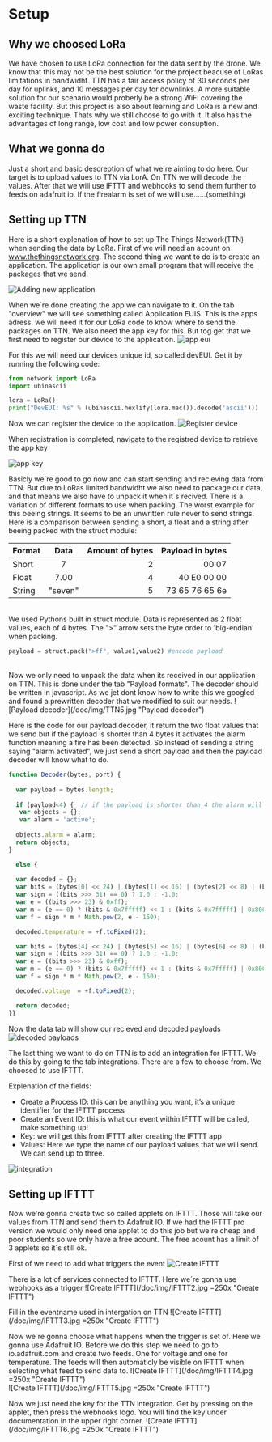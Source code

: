 # Setup
## Why we choosed LoRa
We have chosen to use LoRa connection for the data sent by the drone. We know that this may not be the best solution for the project beacuse of LoRas limitations in bandwidht. TTN has a fair access policy of 30 seconds per day for uplinks, and 10 messages per day for downlinks. A more suitable solution for our scenario would proberly be a strong WiFi covering the 
waste facility. But this project is also about learning and LoRa is a new and exciting technique. Thats why we still choose to go with it. It also has the advantages of long range, low cost and low power consuption.

## What we gonna do
Just a short and basic descreption of what we're aiming to do here.
Our target is to upload values to TTN via LorA. On TTN we will decode the values. After that we will use IFTTT and webhooks to send them further to feeds on adafruit io. If the firealarm is set of we will use......(something)


## Setting up TTN
Here is a short explenation of how to set up The Things Network(TTN) when sending the data by LoRa.
First of we will need an acount on www.thethingsnetwork.org.
The second thing we want to do is to create an application. The application is our own small program that will receive the packages that we send.

![Adding new application](/doc/img/TTN1.jpg "Adding new application")
</BR>

When we´re done creating the app we can navigate to it. On the tab "overview" we will see something called Application EUIS. This is the apps adress. we will need it for our LoRa code to know where to send the packages on TTN. We also need the app key for this. But tog get that we first need to register our device to the application.
![app eui](/doc/img/TTN2.jpg "app eui")
</BR>

For this we will need our devices unique id, so called devEUI. Get it by running the following code:
```python
from network import LoRa
import ubinascii

lora = LoRa()
print("DevEUI: %s" % (ubinascii.hexlify(lora.mac()).decode('ascii')))
```

Now we can register the device to the application.
![Register device](/doc/img/TTN3.jpg "Register device")
</BR>

When registration is completed, navigate to the registred device to retrieve the app key


![app key](/doc/img/TTN4.jpg "app key")
</BR>


Basicly we´re good to go now and can start sending and recieving data from TTN. But due to LoRas limited bandwidht we also need to package our data, and that means we also have to unpack it when it´s recived. There is a variation of different formats to use when packing. The worst example for this beeing strings. It seems to be an unwritten rule never to send strings. Here is a comparison between sending a short, a float and a string after beeing packed with the struct module:

| Format      | Data |Amount of bytes|  Payload in bytes  |
|:------------- |:---------------:| -------------:|----------:|
| Short |7           |2| 00 07         |
|Float|7.00|4|       40 E0 00 00|
|String|"seven"|5| 73 65 76 65 6e |

</BR>
We used Pythons built in struct module.
Data is represented as 2 float values, each of 4 bytes. The ">" arrow sets the byte order to 'big-endian' when packing.

```python
payload = struct.pack(">ff", value1,value2) #encode payload
```
</BR>
Now we only need to unpack the data when its received in our application on TTN.
This is done under the tab "Payload formats". The decoder should be written in javascript. As we jet dont know how to write this we googled and found a prewritten decoder that we modified to suit our needs.
![Payload decoder](/doc/img/TTN5.jpg "Payload decoder")
</BR>

Here is the code for our payload decoder, it return the two float values that we send but if the payload is shorter than 4 bytes it activates the alarm function meaning a fire has been detected. So instead of sending a string saying "alarm activated", we just send a short payload and then the payload decoder will know what to do. 
```javascript
function Decoder(bytes, port) {
  
  var payload = bytes.length;
  
  if (payload<4) {  // if the payload is shorter than 4 the alarm will be set off
   var objects = {};
   var alarm = 'active'; 
  
  objects.alarm = alarm;
  return objects;
}

  else {
  
  var decoded = {};
  var bits = (bytes[0] << 24) | (bytes[1] << 16) | (bytes[2] << 8) | (bytes[3]);
  var sign = ((bits >>> 31) == 0) ? 1.0 : -1.0;
  var e = ((bits >>> 23) & 0xff);
  var m = (e == 0) ? (bits & 0x7fffff) << 1 : (bits & 0x7fffff) | 0x800000;
  var f = sign * m * Math.pow(2, e - 150);

  decoded.temperature = +f.toFixed(2);

  var bits = (bytes[4] << 24) | (bytes[5] << 16) | (bytes[6] << 8) | (bytes[7]);
  var sign = ((bits >>> 31) == 0) ? 1.0 : -1.0;
  var e = ((bits >>> 23) & 0xff);
  var m = (e == 0) ? (bits & 0x7fffff) << 1 : (bits & 0x7fffff) | 0x800000;
  var f = sign * m * Math.pow(2, e - 150);

  decoded.voltage  = +f.toFixed(2);

  return decoded;
}}


```


Now the data tab will show our recieved and decoded payloads
![decoded payloads](/doc/img/TTN6.jpg "decoded payloads")
</BR>


The last thing we want to do on TTN is to add an integration for IFTTT.
We do this by going to the tab integrations. There are a few to choose from.
We choosed to use IFTTT.

Explenation of  the fields:
* Create a Process ID: this can be anything you want, it’s a unique identifier for the IFTTT process
* Create an Event ID: this is what our event within IFTTT will be called, make something up!
* Key: we will get this from IFTTT after creating the IFTTT app
* Values: Here we type the name of our payload values that we will send. We can send up to three.


![integration](/doc/img/TTN7.jpg "integration")







## Setting up IFTTT 
Now we're gonna create two so called applets on IFTTT. Those will take our values from TTN and send them to Adafruit IO. If we had the IFTTT pro version we would only need one applet to do this job but we're cheap and poor students so we only have a free acount. The free acount has a limit of 3 applets so it´s still ok.

First of we need to add what triggers the event
![Create IFTTT](/doc/img/IFTTT1.jpg=250x "Create IFTTT")</BR>

There is a lot of services connected to IFTTT. Here we´re gonna use webhooks as a trigger
![Create IFTTT](/doc/img/IFTTT2.jpg =250x "Create IFTTT")</BR>

Fill in the eventname used in intergation on TTN
![Create IFTTT](/doc/img/IFTTT3.jpg =250x "Create IFTTT")</BR>

Now we´re gonna choose what happens when the trigger is set of. Here we gonna use Adafruit IO. Before we do this step we need to go to io.adafruit.com and create two feeds. One for voltage and one for temperature. The feeds will then automaticly be visible on IFTTT when selecting what feed to send data to.
![Create IFTTT](/doc/img/IFTTT4.jpg =250x "Create IFTTT")</BR>
![Create IFTTT](/doc/img/IFTTT5.jpg =250x "Create IFTTT")</BR>

Now we just need the key for the TTN integration. Get by pressing on the applet, then press the webhooks logo. You will find the key under documentation in the upper right corner. 
![Create IFTTT](/doc/img/IFTTT6.jpg =250x "Create IFTTT")</BR>











